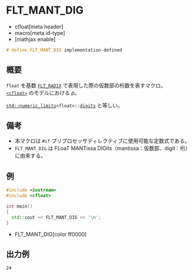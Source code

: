 # FLT_MANT_DIG
* cfloat[meta header]
* macro[meta id-type]
* [mathjax enable]

```cpp
# define FLT_MANT_DIG implementation-defined
```

## 概要
`float` を基数 [`FLT_RADIX`](flt_radix.md) で表現した際の仮数部の桁数を表すマクロ。  
[`<cfloat>`](../cfloat.md) のモデルにおける $p$。

[`std::numeric_limits`](/reference/limits/numeric_limits.md)`<float>::`[`digits`](/reference/limits/numeric_limits/digits.md) と等しい。

## 備考
- 本マクロは `#if` プリプロセッサディレクティブに使用可能な定数式である。
- `FLT_MANT_DIG` は FLoaT MANTissa DIGits（mantissa：仮数部、digit：桁）に由来する。


## 例
```cpp example
#include <iostream>
#include <cfloat>

int main()
{
  std::cout << FLT_MANT_DIG << '\n';
}
```
* FLT_MANT_DIG[color ff0000]

## 出力例
```
24
```
